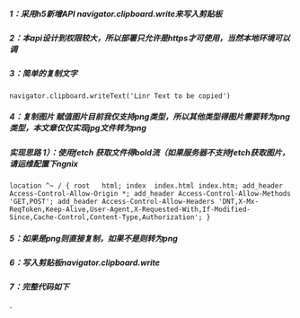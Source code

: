 ##### 1：采用h5新增API navigator.clipboard.write来写入剪贴板
##### 2：本api设计到权限较大，所以部署只允许是https才可使用，当然本地环境可以调

##### 3：简单的复制文字
`navigator.clipboard.writeText('Linr Text to be copied')`
##### 4：复制图片  赋值图片目前我仅支持png类型，所以其他类型得图片需要转为png类型，本文章仅仅实现jpg文件转为png
##### 实现思路 1）：使用fetch 获取文件得bold流（如果服务器不支持fetch获取图片，请运维配置下ngnix

`location ^~ / {
            root   html;
            index  index.html index.htm;
        add_header Access-Control-Allow-Origin *;
    add_header Access-Control-Allow-Methods 'GET,POST';
    add_header Access-Control-Allow-Headers 'DNT,X-Mx-ReqToken,Keep-Alive,User-Agent,X-Requested-With,If-Modified-Since,Cache-Control,Content-Type,Authorization';
        }`
        
##### 5：如果是png则直接复制，如果不是则转为png
##### 6：写入剪贴板navigator.clipboard.write
##### 7：完整代码如下

`<script>
      copyImg = async url => {
        const src = url;
        const img = await fetch(src);
        const imgBlob = await img.blob();
        if (src.endsWith(".jpg") || src.endsWith(".jpeg")) {
          convertToPng(imgBlob);
        } else if (src.endsWith(".png")) {
          copyToClipboard(imgBlob);
        } else {
          console.error("Format unsupported");
        }
      };

      convertToPng = imgBlob => {
        const imageUrl = window.URL.createObjectURL(imgBlob);
        const canvas = document.createElement("canvas");
        const ctx = canvas.getContext("2d");
        const imageEl = createImage({ src: imageUrl });
        imageEl.onload = e => {
          canvas.width = e.target.width;
          canvas.height = e.target.height;
          ctx.drawImage(e.target, 0, 0, e.target.width, e.target.height);
          canvas.toBlob(copyToClipboard, "image/png", 1);
        };
      };

      createImage = options => {
        options = options || {};
        const img = Image ? new Image() : document.createElement("img");
        if (options.src) {
          img.src = options.src;
        }
        return img;
      };
      // 文本
      createTextBlob = text => {
        return new Blob([text], { type: "text/plain" });
      };

      copyToClipboard = pngBlob => {
        console.log(pngBlob);
        // const textBlob = createTextBlob("大家好222");
        try {
          navigator.clipboard.write([
            new ClipboardItem({
              [pngBlob.type]: pngBlob,
              // [textBlob.type]: textBlob
            })
          ]);
          console.log("Image copied");
        } catch (error) {
          console.error(error);
        }
      };
      // 复制图片
      copyImg(
        "https://ss1.bdstatic.com/70cFuXSh_Q1YnxGkpoWK1HF6hhy/it/u=1089874897,1268118658&fm=26&gp=0.jpg"
      );
    </script>`
        